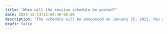 ```yaml
---
title: "When will the session schedule be posted?"
date: 2020-12-14T13:04:40-06:00
description: "The schedule will be announced on January 25, 2021. You can refer to the schedule page for more details."
draft: false
---
```


